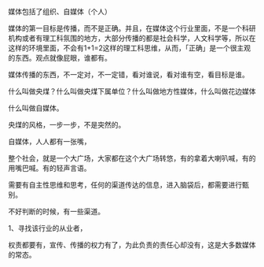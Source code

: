 媒体包括了组织、自媒体（个人）

媒体的第一目标是传播，而不是正确。并且，在媒体这个行业里面，不是一个科研机构或者有理工科氛围的地方，大部分传播的都是社会科学，人文科学等，所以在这样的环境里面，不会有1+1=2这样的理工科思维，从而，「正确」是一个很主观的东西。观点就像屁眼，谁都有。

媒体传播的东西，不一定对，不一定错，看对谁说，看对谁有空，看目标是谁。

什么叫做央煤？什么叫做央煤下属单位？什么叫做地方性媒体，什么叫做花边媒体

什么叫做自媒体。

央煤的风格，一步一步，不是突然的。

自媒体，人人都有一张嘴，

整个社会，就是一个大广场，大家都在这个大广场转悠，有的拿着大喇叭喊，有的用嘴巴喊。有的轻声言语。

需要有自主性思维和思考，任何的渠道传达的信息，进入脑袋后，都需要进行甄别。

不好判断的时候，有一些渠道。

1、寻找该行业的从业者，

权责都要有，宣传、传播的权力有了，为此负责的责任心却没有，这是大多数媒体的常态。
